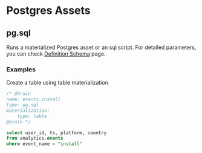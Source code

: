 # Postgres Assets
## pg.sql
Runs a materialized Postgres asset or an sql script.
For detailed parameters, you can check [Definition Schema](definition-schema.md) page.


### Examples
Create a table using table materialization
```sql
/* @bruin
name: events.install
type: pg.sql
materialization:
    type: table
@bruin */

select user_id, ts, platform, country
from analytics.events
where event_name = "install"
```
